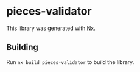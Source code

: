 # pieces-validator

This library was generated with [Nx](https://nx.dev).

## Building

Run `nx build pieces-validator` to build the library.
